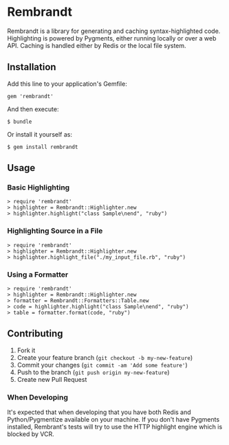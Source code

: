 # Rembrandt

Rembrandt is a library for generating and caching syntax-highlighted code. Highlighting is powered by Pygments, either running locally or over a web API. Caching is handled either by Redis or the local file system.

## Installation

Add this line to your application's Gemfile:

    gem 'rembrandt'

And then execute:

    $ bundle

Or install it yourself as:

    $ gem install rembrandt

## Usage

### Basic Highlighting

```irb
> require 'rembrandt'
> highlighter = Rembrandt::Highlighter.new
> highlighter.highlight("class Sample\nend", "ruby")
```

### Highlighting Source in a File

```irb
> require 'rembrandt'
> highlighter = Rembrandt::Highlighter.new
> highlighter.highlight_file("./my_input_file.rb", "ruby")
```

### Using a Formatter

```irb
> require 'rembrandt'
> highlighter = Rembrandt::Highlighter.new
> formatter = Rembrandt::Formatters::Table.new
> code = highlighter.highlight("class Sample\nend", "ruby")
> table = formatter.format(code, "ruby")
```

## Contributing

1. Fork it
2. Create your feature branch (`git checkout -b my-new-feature`)
3. Commit your changes (`git commit -am 'Add some feature'`)
4. Push to the branch (`git push origin my-new-feature`)
5. Create new Pull Request

### When Developing

It's expected that when developing that you have both Redis and Python/Pygmentize available on your machine. If you don't have Pygments installed, Rembrant's tests will try to use the HTTP highlight engine which is blocked by VCR.
